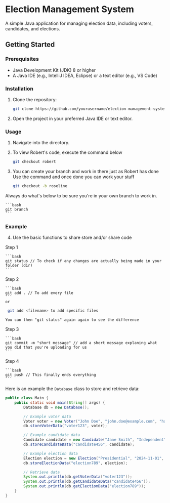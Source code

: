 # Election Management System

A simple Java application for managing election data, including voters, candidates, and elections.

## Getting Started

### Prerequisites

- Java Development Kit (JDK) 8 or higher
- A Java IDE (e.g., IntelliJ IDEA, Eclipse) or a text editor (e.g., VS Code)

### Installation

1. Clone the repository:

    ```bash
    git clone https://github.com/yourusername/election-management-system.git
    ```

2. Open the project in your preferred Java IDE or text editor.

### Usage

1. Navigate into the directory.

2. To view Robert's code, execute the command below

    ```bash
    git checkout robert
    ```
3. You can create your branch and work in there just as Robert has done
Use the command and once done you can work your stuff

    ```bash
    git checkout -b roseline
    ```
Always do what's below to be sure you're in your own branch to work in.

    ```bash
    git branch
    ```

### Example

4. Use the basic functions to share store and/or share code

Step 1

    ```bash
    git status // To check if any changes are actually being made in your folder (dir)
    ```
Step 2
    
    ```bash
    git add . // To add every file
    ```
    or
   
   ```bash
    git add <filename> to add specific files
   ```
    You can then "git status" again again to see the difference

Step 3

    ```bash
    git commit -m "short message" // add a short message explaning what you did that you're uploading for us
    ```

Step 4

    ```bash
    git push // This finally ends everything
    ```


Here is an example the `Database` class to store and retrieve data:

```java
public class Main {
    public static void main(String[] args) {
        Database db = new Database();

        // Example voter data
        Voter voter = new Voter("John Doe", "john.doe@example.com", "hashed_password");
        db.storeVoterData("voter123", voter);

        // Example candidate data
        Candidate candidate = new Candidate("Jane Smith", "Independent", "Better Future for All", "hashed_password");
        db.storeCandidateData("candidate456", candidate);

        // Example election data
        Election election = new Election("Presidential", "2024-11-01", "2024-11-08");
        db.storeElectionData("election789", election);

        // Retrieve data
        System.out.println(db.getVoterData("voter123"));
        System.out.println(db.getCandidateData("candidate456"));
        System.out.println(db.getElectionData("election789"));
    }
}
